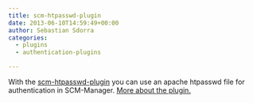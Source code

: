 ```yaml
---
title: scm-htpasswd-plugin
date: 2013-06-10T14:59:49+00:00
author: Sebastian Sdorra
categories:
  - plugins
  - authentication-plugins

---
```

With the [scm-htpasswd-plugin](https://bitbucket.org/triologygmbh/scm-htpasswd-plugin) you can use an apache htpasswd file for authentication in SCM-Manager.
[More about the plugin.](https://cloudogu.com/en/blog/scm-manager-plugins-part-4-htpasswd)
